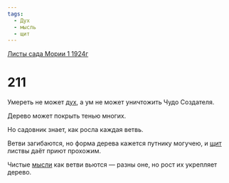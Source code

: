 ```yaml
---
tags:
  - Дух
  - мысль
  - щит
---
```


[Листы сада Мории 1 1924г](/agni/1924)

# 211
Умереть не может [дух](/tag/#Дух), а ум не может уничтожить Чудо Создателя.   

Дерево может покрыть тенью многих.   

Но садовник знает, как росла каждая ветвь.   

Ветви загибаются, но форма дерева кажется путнику могучею, и [щит](/tag/#щит) листвы даёт приют прохожим.   

Чистые [мысли](/tag/#мысль) как ветви вьются — разны оне, но рост их укрепляет дерево.   

